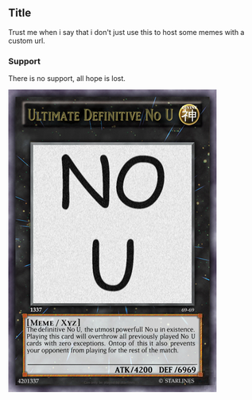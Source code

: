 ## Title

Trust me when i say that i don't just use this to host some memes with a custom url.

### Support

There is no support, all hope is lost.

![nou](memes/NoU.png)
